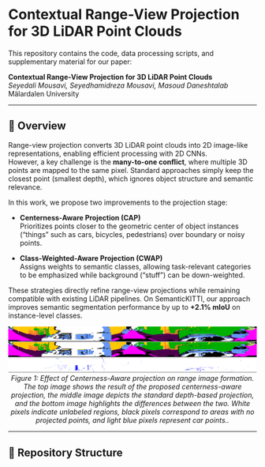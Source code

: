 # Contextual Range-View Projection for 3D LiDAR Point Clouds

This repository contains the code, data processing scripts, and supplementary material for our paper:

**Contextual Range-View Projection for 3D LiDAR Point Clouds**  
*Seyedali Mousavi, Seyedhamidreza Mousavi, Masoud Daneshtalab*  
Mälardalen University

---

## 📖 Overview
Range-view projection converts 3D LiDAR point clouds into 2D image-like representations, enabling efficient processing with 2D CNNs.  
However, a key challenge is the **many-to-one conflict**, where multiple 3D points are mapped to the same pixel. Standard approaches simply keep the closest point (smallest depth), which ignores object structure and semantic relevance.

In this work, we propose two improvements to the projection stage:

- **Centerness-Aware Projection (CAP)**  
  Prioritizes points closer to the geometric center of object instances (“things” such as cars, bicycles, pedestrians) over boundary or noisy points.  

- **Class-Weighted-Aware Projection (CWAP)**  
  Assigns weights to semantic classes, allowing task-relevant categories to be emphasized while background (“stuff”) can be down-weighted.  

These strategies directly refine range-view projections while remaining compatible with existing LiDAR pipelines. On SemanticKITTI, our approach improves semantic segmentation performance by up to **+2.1% mIoU** on instance-level classes.

<p align="center">
  <img src="images/contexual_range_image.png" alt="Contextual Range-View Projection" width="1000"/>
  <br>
  <em>Figure 1: Effect of Centerness-Aware projection on range image formation. 
The top image shows the result of the proposed centerness-aware projection, 
the middle image depicts the standard depth-based projection, 
and the bottom image highlights the differences between the two. 
White pixels indicate unlabeled regions, black pixels correspond to areas with no projected points, 
and light blue pixels represent car points..</em>
</p>


---

## 📂 Repository Structure
